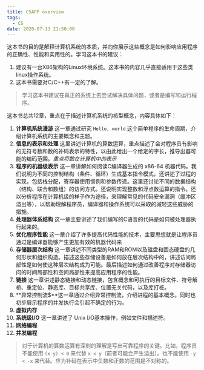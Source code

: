 ```yaml
---
title: CSAPP overview
tags:
  - CS
date: 2020-07-13 21:50:00
---
```



这本书的目的是解释计算机系统的本质，并向你展示这些概念是如何影响应用程序的正确性、性能和实用性的。学习这本书的建议：

<!--more-->

  1. 建议有一台X86架构的Linux环境系统。这本书的内容几乎直接适用于这些类linux操作系统。
  2. 这本书需要对C/C++有一定的了解。

> 学习这本书建议在真正的系统上去尝试解决具体问题，或者是编写和运行程序。

这本书总共12章，重点在于描述计算机系统的核型概念，内容具体如下：

  1. **计算机系统漫游** 这一章通过研究 `Hello, world` 这个简单程序的生命周期，介绍计算机系统的主要概念和主题。
  2. **信息的表示和处理** 这里讲述计算机的算数运算，重点描述了会对程序员有影响的无符号数和数的补码表示的特性，以由此给出一个给定的字长，推导出器可能的编码范围。*重点将数在计算机中的表示*
  3. **程序的机器级表示** 这一章讲解如何阅读C编译器生成的 x86-64 机器代码。我们说明为不同的控制结构（条件、循环）生成基本指令模式。还讲述了过程的实现，包括栈分配，寄存器使用惯例和参数传递。这里还讨论不同的数据结构（结构、联合和数组）的访问方式。还说明实现整数和浮点数运算的指令。还以分析程序在计算机级的样子作为途径，来理解常见的代码安全漏洞（缓冲区溢出等），以帮助理解程序员，编译器和操作系统可以采取的减轻这些威胁的措施。
  4. **处理器体系结构** 这一章主要讲述了我们编写的C语言的代码是如何被处理器执行起来的。
  5. **优化程序性能** 这一章介绍了许多提高代码性能的技术，主要思想就是让程序员通过是编译器能够产生更加有效的机器代码来
  6. **存储器层次结构** 这一章讲述不同类型的RAM和ROM以及磁盘和固态硬盘的几何形状和组织构造。描述这些存储设备是如何放在层次结构中的，讲述访问局部性是如何使这种层次结构成为可能。最后描述如何通过改善程序对存储器访问的时间局部性和空间局部性来提高应用程序的性能。
  7. **链接** 这一章讲述静态链接和动态链接，包含概念和可执行的目标文件、符号解析、重定位、静态库、目标共享库、位置无关代码，以及库打桩。
  8. **异常控制流$**这一章通过介绍异常控制流，介绍进程的基本概念。同时也初步展示程序的并发执行会引起不确定的行为。
  9. **虚拟内存** 
  10. **系统级I/O** 这一章讲述了 Unix I/O基本操作，例如文件和描述符。 
  11. **网络编程** 
  12. **并发编程** 

> 对于计算机的算数运算有深刻的理解是写出可靠程序的关键。比如，程序员不能使用 `(x-y) < 0` 来代替 `x < y`（前者可能会产生溢出）。也不能使用 `-y < -x` 来代替。应为补码在表示中负数和正数的范围是不对称的。